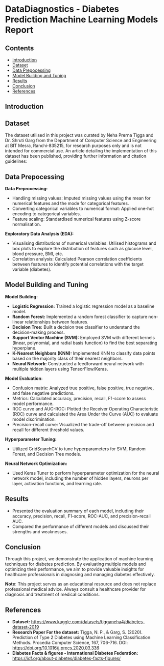 # DataDiagnostics - Diabetes Prediction Machine Learning Models Report

## Contents
- [Introduction](#Introduction)
- [Dataset](#Dataset)
- [Data Prepocessing](#Data-Preprocessing)
- [Model Building and Tuning](#Models)
- [Results](#Results)
- [Conclusion](#Conclusion)
- [References](#References)


## <a id="Introduction"></a>**Introduction**



## <a id="Dataset"></a>**Dataset**

The dataset utilised in this project was curated by Neha Prerna Tigga and Dr. Shruti Garg from the Department of Computer Science and Engineering at BIT Mesra, Ranchi-835215, for research purposes only and is not intended for commercial use. An article detailing the implementation of this dataset has been published, providing further information and citation guidelines:



## <a id="Data-Preprocessing"></a>**Data Prepocessing**

**Data Preprocessing:**
   - Handling missing values: Imputed missing values using the mean for numerical features and the mode for categorical features.
   - Converting categorical variables to numerical format: Applied one-hot encoding to categorical variables.
   - Feature scaling: Standardised numerical features using Z-score normalisation.
   
**Exploratory Data Analysis (EDA):**
   - Visualising distributions of numerical variables: Utilised histograms and box plots to explore the distribution of features such as glucose level, blood pressure, BMI, etc.
   - Correlation analysis: Calculated Pearson correlation coefficients between features to identify potential correlations with the target variable (diabetes).
   

## <a id="Models"></a>**Model Building and Tuning**

**Model Building:**
   - **Logistic Regression:** Trained a logistic regression model as a baseline model.
   - **Random Forest:** Implemented a random forest classifier to capture non-linear relationships between features.
   - **Decision Tree:** Built a decision tree classifier to understand the decision-making process.
   - **Support Vector Machine (SVM):** Employed SVM with different kernels (linear, polynomial, and radial basis function) to find the best separating hyperplane.
   - **K-Nearest Neighbors (KNN):** Implemented KNN to classify data points based on the majority class of their nearest neighbors.
   - **Neural Network:** Constructed a feedforward neural network with multiple hidden layers using TensorFlow/Keras.
   
**Model Evaluation:**
   - Confusion matrix: Analyzed true positive, false positive, true negative, and false negative predictions.
   - Metrics: Calculated accuracy, precision, recall, F1-score to assess model performance.
   - ROC curve and AUC-ROC: Plotted the Receiver Operating Characteristic (ROC) curve and calculated the Area Under the Curve (AUC) to evaluate model discrimination.
   - Precision-recall curve: Visualized the trade-off between precision and recall for different threshold values.
   
**Hyperparameter Tuning:**
   - Utilized GridSearchCV to tune hyperparameters for SVM, Random Forest, and Decision Tree models.
   
**Neural Network Optimization:**
   - Used Keras Tuner to perform hyperparameter optimization for the neural network model, including the number of hidden layers, neurons per layer, activation functions, and learning rate.


## <a id="Results"></a>**Results**
   - Presented the evaluation summary of each model, including their accuracy, precision, recall, F1-score, ROC-AUC, and precision-recall AUC.
   - Compared the performance of different models and discussed their strengths and weaknesses.



## <a id="Conclusion"></a>**Conclusion**

Through this project, we demonstrate the application of machine learning techniques for diabetes prediction. By evaluating multiple models and optimizing their performance, we aim to provide valuable insights for healthcare professionals in diagnosing and managing diabetes effectively.

**Note:** This project serves as an educational resource and does not replace professional medical advice. Always consult a healthcare provider for diagnosis and treatment of medical conditions.


## <a id="References"></a>**References**
- **Dataset:** https://www.kaggle.com/datasets/tigganeha4/diabetes-dataset-2019
- **Research Paper For the dataset:** Tigga, N. P., & Garg, S. (2020). Prediction of Type 2 Diabetes using Machine Learning Classification Methods. Procedia Computer Science, 167, 706-716. DOI: https://doi.org/10.1016/j.procs.2020.03.336
- **Diabetes Facts & figures - International Diabetes Federation:** https://idf.org/about-diabetes/diabetes-facts-figures/